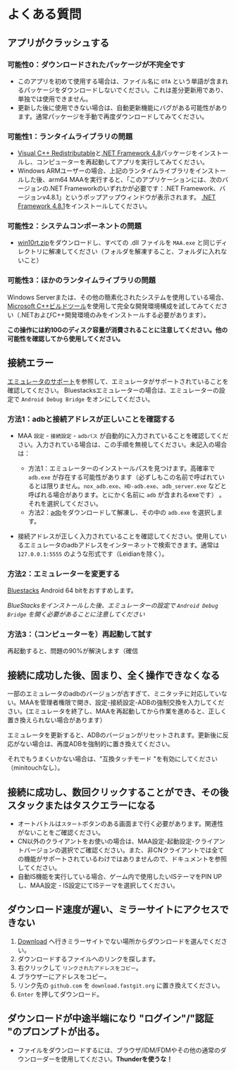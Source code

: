 # よくある質問

## アプリがクラッシュする

### 可能性0：ダウンロードされたパッケージが不完全です

- このアプリを初めて使用する場合は、ファイル名に `OTA` という単語が含まれるパッケージをダウンロードしないでください。これは差分更新用であり、単独では使用できません。
- 更新した後に使用できない場合は、自動更新機能にバグがある可能性があります。通常パッケージを手動で再度ダウンロードしてみてください。

### 可能性1：ランタイムライブラリの問題

- [Visual C++ Redistributable](https://docs.microsoft.com/ja-jp/cpp/windows/latest-supported-vc-redist?view=msvc-160#visual-studio-2015-2017-2019-and-2022)と[.NET Framework 4.8](https://dotnet.microsoft.com/ja-jp/download/dotnet-framework/net48)パッケージをインストールし、コンピューターを再起動してアプリを実行してみてください。
- Windows ARMユーザーの場合、上記のランタイムライブラリをインストールした後、arm64 MAAを実行すると、「このアプリケーションには、次のバージョンの.NET Frameworkのいずれかが必要です：.NET Framework、バージョンv4.8.1」というポップアップウィンドウが表示されます。 [.NET Framework 4.8.1](https://dotnet.microsoft.com/ja-jp/download/dotnet-framework/net481)をインストールしてください。

### 可能性2：システムコンポーネントの問題

- [win10rt.zip](https://ota.maa.plus/MaaAssistantArknights/api/binaries/win10rt.zip)をダウンロードし、すべての .dll ファイルを `MAA.exe` と同じディレクトリに解凍してください（フォルダを解凍すること、フォルダに入れないこと）

### 可能性3：ほかのランタイムライブラリの問題

Windows Serverまたは、その他の簡素化されたシステムを使用している場合、[Microsoft C++ビルドツール](https://visualstudio.microsoft.com/ja/visual-cpp-build-tools/)を使用して完全な開発環境構成を試してみてください（.NETおよびC++開発環境のみをインストールする必要があります）。<br>

**この操作には約10Gのディスク容量が消費されることに注意してください。他の可能性を確認してから使用してください。**

## 接続エラー

[エミュレータのサポート](1.3-エミュレータのサポート.md)を参照して、エミュレータがサポートされていることを確認してください。 Bluestacksエミュレーターの場合は、エミュレーターの設定で `Android Debug Bridge` をオンにしてください。

### 方法1：adbと接続アドレスが正しいことを確認する

- MAA `設定` - `接続設定` - `adbパス` が自動的に入力されていることを確認してください。入力されている場合は、この手順を無視してください。未記入の場合は：
  - 方法1：エミュレーターのインストールパスを見つけます。高確率で `adb.exe` が存在する可能性があります（必ずしもこの名前で呼ばれているとは限りません。`nox_adb.exe`、`HD-adb.exe`、`adb_server.exe` などと呼ばれる場合があります。とにかく名前に `adb` が含まれるexeです） 。それを選択してください。
  - 方法2：[adb](https://dl.google.com/android/repository/platform-tools-latest-windows.zip)をダウンロードして解凍し、その中の `adb.exe` を選択します。

- 接続アドレスが正しく入力されていることを確認してください。使用しているエミュレータのadbアドレスをインターネットで検索できます。通常は `127.0.0.1:5555` のような形式です（Leidianを除く）。

### 方法2：エミュレーターを変更する

[Bluestacks](https://www.bluestacks.com/download.html) Android 64 bitをおすすめします。<br>

_BlueStacksをインストールした後、エミュレーターの設定で `Android Debug Bridge` を開く必要があることに注意してください_

### 方法3：（コンピューターを）再起動して試す

再起動すると、問題の90%が解決します（確信

## 接続に成功した後、固まり、全く操作できなくなる

一部のエミュレータのadbのバージョンが古すぎて、ミニタッチに対応していない。MAAを管理者権限で開き、設定-接続設定-ADBの強制交換を入力してください。(エミュレータを終了し、MAAを再起動してから作業を進めると、正しく置き換えられない場合があります）

エミュレータを更新すると、ADBのバージョンがリセットされます。更新後に反応がない場合は、再度ADBを強制的に置き換えてください。

それでもうまくいかない場合は、"互換タッチモード "を有効にしてください（minitouchなし）。

## 接続に成功し、数回クリックすることができ、その後スタックまたはタスクエラーになる

- オートバトルは`スタート`ボタンのある画面まで行く必要があります。関連性がないことをご確認ください。
- CN以外のクライアントをお使いの場合は、MAA設定-起動設定-クライアントバージョンの選択でご確認ください。また、非CNクライアントでは全ての機能がサポートされているわけではありませんので、ドキュメントを参照してください。
- 自動IS機能を実行している場合、ゲーム内で使用したいISテーマをPIN UPし、MAA設定 - IS設定にてISテーマを選択してください。

## ダウンロード速度が遅い、ミラーサイトにアクセスできない

1. [Download](../../README.md#Download) へ行きミラーサイトでない場所からダウンロードを選んでください。
2. ダウンロードするファイルへのリンクを探します。
3. 右クリックして `リンクされたアドレスをコピー`。
4. ブラウザーにアドレスをコピー。
5. リンク先の `github.com` を `download.fastgit.org` に置き換えてください。
6. `Enter` を押してダウンロード。

## ダウンロードが中途半端になり "ログイン"/"認証 "のプロンプトが出る。

- ファイルをダウンロードするには、ブラウザ/IDM/FDMやその他の通常のダウンローダーを使用してください。**Thunderを使うな！**
